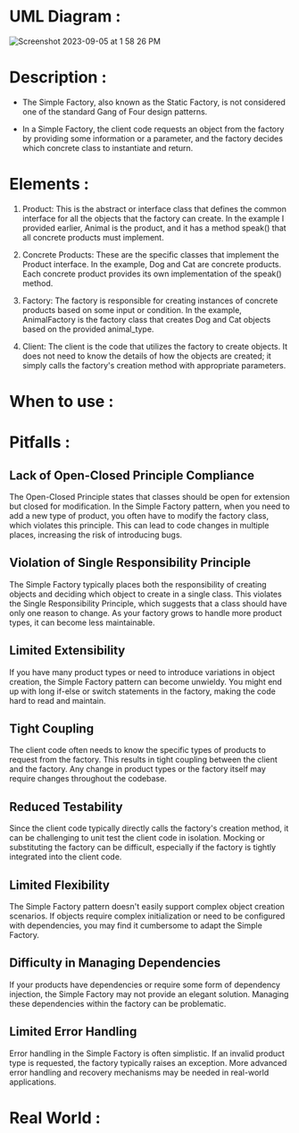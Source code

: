 # UML Diagram :
![Screenshot 2023-09-05 at 1 58 26 PM](https://github.com/SiddharthMathurDeveloper/Backend-Engineering/assets/133037456/69b266ab-b33d-49d7-aa8b-0de4491cc52a)

# Description :
- The Simple Factory, also known as the Static Factory, is not considered one of the standard Gang of Four design patterns.
  
- In a Simple Factory, the client code requests an object from the factory by providing some information or a parameter, and the factory decides which concrete class to instantiate and return.


# Elements :

1. Product: This is the abstract or interface class that defines the common interface for all the objects that the factory can create. In the example I provided earlier, Animal is the product, and it has a method speak() that all concrete products must implement.

2. Concrete Products: These are the specific classes that implement the Product interface. In the example, Dog and Cat are concrete products. Each concrete product provides its own implementation of the speak() method.

3. Factory: The factory is responsible for creating instances of concrete products based on some input or condition. In the example, AnimalFactory is the factory class that creates Dog and Cat objects based on the provided animal_type.

4. Client: The client is the code that utilizes the factory to create objects. It does not need to know the details of how the objects are created; it simply calls the factory's creation method with appropriate parameters.




# When to use :







# Pitfalls :

## Lack of Open-Closed Principle Compliance

The Open-Closed Principle states that classes should be open for extension but closed for modification. In the Simple Factory pattern, when you need to add a new type of product, you often have to modify the factory class, which violates this principle. This can lead to code changes in multiple places, increasing the risk of introducing bugs.

## Violation of Single Responsibility Principle

The Simple Factory typically places both the responsibility of creating objects and deciding which object to create in a single class. This violates the Single Responsibility Principle, which suggests that a class should have only one reason to change. As your factory grows to handle more product types, it can become less maintainable.

## Limited Extensibility

If you have many product types or need to introduce variations in object creation, the Simple Factory pattern can become unwieldy. You might end up with long if-else or switch statements in the factory, making the code hard to read and maintain.

## Tight Coupling

The client code often needs to know the specific types of products to request from the factory. This results in tight coupling between the client and the factory. Any change in product types or the factory itself may require changes throughout the codebase.

## Reduced Testability

Since the client code typically directly calls the factory's creation method, it can be challenging to unit test the client code in isolation. Mocking or substituting the factory can be difficult, especially if the factory is tightly integrated into the client code.

## Limited Flexibility

The Simple Factory pattern doesn't easily support complex object creation scenarios. If objects require complex initialization or need to be configured with dependencies, you may find it cumbersome to adapt the Simple Factory.

## Difficulty in Managing Dependencies

If your products have dependencies or require some form of dependency injection, the Simple Factory may not provide an elegant solution. Managing these dependencies within the factory can be problematic.

## Limited Error Handling

Error handling in the Simple Factory is often simplistic. If an invalid product type is requested, the factory typically raises an exception. More advanced error handling and recovery mechanisms may be needed in real-world applications.








# Real World :
